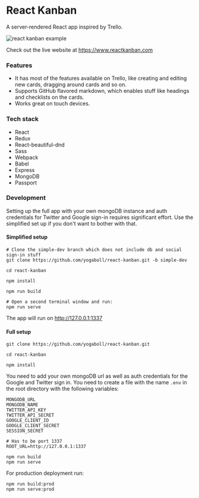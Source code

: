 <!-- Description: A Trello-like application built with React and Redux. Take a look at the live website:  -->

# React Kanban

A server-rendered React app inspired by Trello.

![react kanban example](https://github.com/yogaboll/react-kanban/blob/master/example.gif?raw=true)

Check out the live website at https://www.reactkanban.com

### Features

* It has most of the features available on Trello, like creating and editing new cards, dragging around cards and so on.
* Supports GitHub flavored markdown, which enables stuff like headings and checklists on the cards.
* Works great on touch devices.

### Tech stack

* React
* Redux
* React-beautiful-dnd
* Sass
* Webpack
* Babel
* Express
* MongoDB
* Passport

### Development

Setting up the full app with your own mongoDB instance and auth credentials for Twitter and Google sign-in requires significant effort. Use the simplified set up if you don't want to bother with that.

#### Simplified setup

```shell
# Clone the simple-dev branch which does not include db and social sign-in stuff
git clone https://github.com/yogaboll/react-kanban.git -b simple-dev

cd react-kanban

npm install

npm run build

# Open a second terminal window and run:
npm run serve
```

The app will run on http://127.0.0.1:1337

#### Full setup

```shell
git clone https://github.com/yogaboll/react-kanban.git

cd react-kanban

npm install
```

You need to add your own mongoDB url as well as auth credentials for the Google and Twitter sign in. You need to create a file with the name `.env` in the root directory with the following variables:

```
MONGODB_URL
MONGODB_NAME
TWITTER_API_KEY
TWITTER_API_SECRET
GOOGLE_CLIENT_ID
GOOGLE_CLIENT_SECRET
SESSION_SECRET

# Has to be port 1337
ROOT_URL=http://127.0.0.1:1337
```

```shell
npm run build
npm run serve
```

For production deployment run:

```shell
npm run build:prod
npm run serve:prod
```
